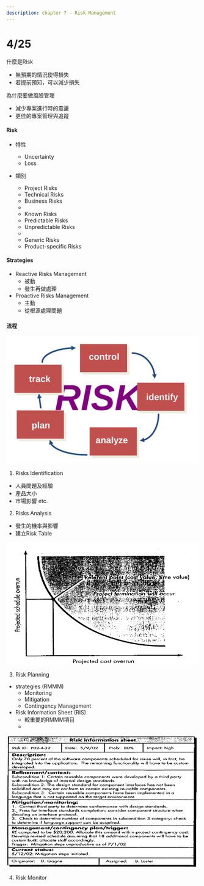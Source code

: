 ```yaml
---
description: chapter 7 - Risk Management
---
```


# 4/25

什麼是Risk

* 無預期的情況使得損失
* 若提前預知，可以減少損失

為什麼要做風險管理

* 減少專案進行時的震盪
* 更佳的專案管理與追蹤

#### Risk

* 特性
  * Uncertainty
  * Loss
* 類別

  * Project Risks
  * Technical Risks
  * Business Risks

  -

  * Known Risks
  * Predictable Risks
  * Unpredictable Risks

  -

  * Generic Risks
  * Product-specific Risks

#### Strategies

* Reactive Risks Management
  * 被動
  * 發生再做處理
* Proactive Risks Management
  * 主動
  * 從根源處理問題

#### 流程

![](.gitbook/assets/image%20%282%29.png)



1. Risks Identification

* 人員問題及經驗
* 產品大小
* 市場影響 etc.

2. Risks Analysis

* 發生的機率與影響
* 建立Risk Table

![Risk Reference Level](.gitbook/assets/image%20%283%29.png)

  3. Risk Planning 

* strategies \(RMMM\)
  * Monitoring
  * Mitigation
  * Contingency Management
* Risk Information Sheet \(RIS\)
  * 較重要的RMMM項目
  * 

![RIS](.gitbook/assets/image%20%284%29.png)

4. Risk Monitor



































